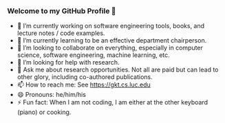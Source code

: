 ### Welcome to my GitHub Profile 👋

- 🔭 I’m currently working on software engineering tools, books, and lecture notes / code examples.
- 🌱 I’m currently learning to be an effective department chairperson.
- 👯 I’m looking to collaborate on everything, especially in computer science, software engineering, machine learning, etc.
- 🤔 I’m looking for help with research.
- 💬 Ask me about research opportunities. Not all are paid but can lead to other glory, including co-authored publications.
- 📫 How to reach me: See https://gkt.cs.luc.edu
- 😄 Pronouns: he/him/his
- ⚡ Fun fact: When I am not coding, I am either at the other keyboard (piano) or cooking.
